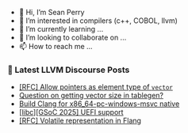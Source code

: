 - 👋 Hi, I’m Sean Perry
- 👀 I’m interested in compilers (c++, COBOL, llvm)
- 🌱 I’m currently learning ...
- 💞️ I’m looking to collaborate on ...
- 📫 How to reach me ...

<!---
s66perry/s66perry is a ✨ special ✨ repository because its `README.md` (this file) appears on your GitHub profile.
You can click the Preview link to take a look at your changes.
--->
### 📕 Latest LLVM Discourse Posts

<!-- DISCOURSE-LLVM:START -->
- [[RFC] Allow pointers as element type of `vector`](https://discourse.llvm.org/t/rfc-allow-pointers-as-element-type-of-vector/85360#post_14)
- [Question on getting vector size in tablegen?](https://discourse.llvm.org/t/question-on-getting-vector-size-in-tablegen/85371#post_6)
- [Build Clang for x86_64-pc-windows-msvc native](https://discourse.llvm.org/t/build-clang-for-x86-64-pc-windows-msvc-native/85407#post_1)
- [[libc][GSoC 2025] UEFI support](https://discourse.llvm.org/t/libc-gsoc-2025-uefi-support/85402#post_2)
- [[RFC] Volatile representation in Flang](https://discourse.llvm.org/t/rfc-volatile-representation-in-flang/85404#post_1)
<!-- DISCOURSE-LLVM:END -->
